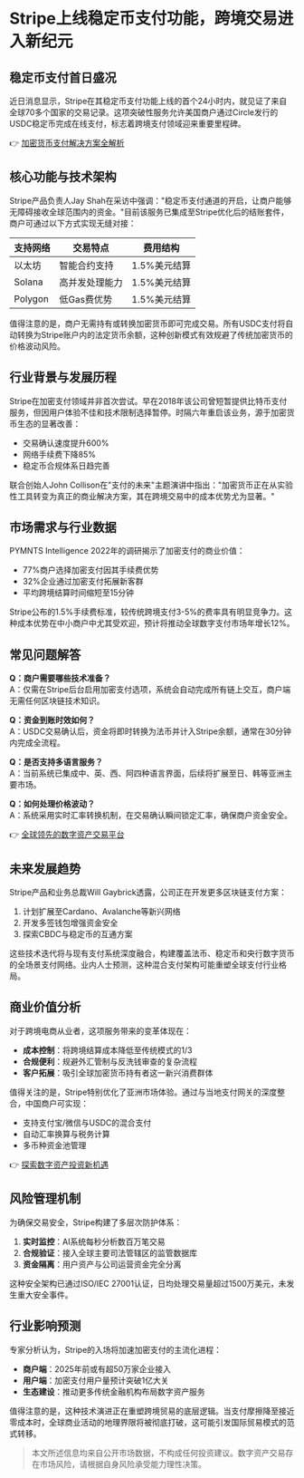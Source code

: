 # Stripe上线稳定币支付功能，跨境交易进入新纪元

## 稳定币支付首日盛况

近日消息显示，Stripe在其稳定币支付功能上线的首个24小时内，就见证了来自全球70多个国家的交易记录。这项突破性服务允许美国商户通过Circle发行的USDC稳定币完成在线支付，标志着跨境支付领域迎来重要里程碑。

👉 [加密货币支付解决方案全解析](https://bit.ly/okx_welcome)

## 核心功能与技术架构

Stripe产品负责人Jay Shah在采访中强调："稳定币支付通道的开启，让商户能够无障碍接收全球范围内的资金。"目前该服务已集成至Stripe优化后的结账套件，商户可通过以下方式实现无缝对接：

| 支持网络 | 交易特点 | 费用结构 |
|---------|---------|---------|
| 以太坊   | 智能合约支持 | 1.5%美元结算 |
| Solana  | 高并发处理能力 | 1.5%美元结算 |
| Polygon | 低Gas费优势 | 1.5%美元结算 |

值得注意的是，商户无需持有或转换加密货币即可完成交易。所有USDC支付将自动转换为Stripe账户内的法定货币余额，这种创新模式有效规避了传统加密货币的价格波动风险。

## 行业背景与发展历程

Stripe在加密支付领域并非首次尝试。早在2018年该公司曾短暂提供比特币支付服务，但因用户体验不佳和技术限制选择暂停。时隔六年重启该业务，源于加密货币生态的显著改善：

- 交易确认速度提升600%
- 网络手续费下降85%
- 稳定币合规体系日趋完善

联合创始人John Collison在"支付的未来"主题演讲中指出："加密货币正在从实验性工具转变为真正的商业解决方案，其在跨境交易中的成本优势尤为显著。"

## 市场需求与行业数据

PYMNTS Intelligence 2022年的调研揭示了加密支付的商业价值：

- 77%商户选择加密支付因其手续费优势
- 32%企业通过加密支付拓展新客群
- 平均跨境结算时间缩短至15分钟

Stripe公布的1.5%手续费标准，较传统跨境支付3-5%的费率具有明显竞争力。这种成本优势在中小商户中尤其受欢迎，预计将推动全球数字支付市场年增长12%。

## 常见问题解答

**Q：商户需要哪些技术准备？**  
A：仅需在Stripe后台启用加密支付选项，系统会自动完成所有链上交互，商户端无需任何区块链技术知识。

**Q：资金到账时效如何？**  
A：USDC交易确认后，资金将即时转换为法币并计入Stripe余额，通常在30分钟内完成全流程。

**Q：是否支持多语言服务？**  
A：当前系统已集成中、英、西、阿四种语言界面，后续将扩展至日、韩等亚洲主要市场。

**Q：如何处理价格波动？**  
A：系统采用实时汇率转换机制，在交易确认瞬间锁定汇率，确保商户资金安全。

👉 [全球领先的数字资产交易平台](https://bit.ly/okx_welcome)

## 未来发展趋势

Stripe产品和业务总裁Will Gaybrick透露，公司正在开发更多区块链支付方案：

1. 计划扩展至Cardano、Avalanche等新兴网络
2. 开发多签钱包增强资金安全
3. 探索CBDC与稳定币的互通方案

这些技术迭代将与现有支付系统深度融合，构建覆盖法币、稳定币和央行数字货币的全场景支付网络。业内人士预测，这种混合支付架构可能重塑全球支付行业格局。

## 商业价值分析

对于跨境电商从业者，这项服务带来的变革体现在：

- **成本控制**：将跨境结算成本降低至传统模式的1/3
- **合规便利**：规避外汇管制与反洗钱审查的复杂流程
- **客户拓展**：吸引全球加密货币持有者这一新兴消费群体

值得关注的是，Stripe特别优化了亚洲市场体验。通过与当地支付网关的深度整合，中国商户可实现：

- 支持支付宝/微信与USDC的混合支付
- 自动汇率换算与税务计算
- 多币种资金池管理

👉 [探索数字资产投资新机遇](https://bit.ly/okx_welcome)

## 风险管理机制

为确保交易安全，Stripe构建了多层次防护体系：

1. **实时监控**：AI系统每秒分析数百万笔交易
2. **合规验证**：接入全球主要司法管辖区的监管数据库
3. **资金隔离**：用户资产与公司运营资金完全分离

这种安全架构已通过ISO/IEC 27001认证，日均处理交易量超过1500万美元，未发生重大安全事件。

## 行业影响预测

专家分析认为，Stripe的入场将加速加密支付的主流化进程：

- **商户端**：2025年前或有超50万家企业接入
- **用户端**：加密支付用户量预计突破1亿大关
- **生态建设**：推动更多传统金融机构布局数字资产服务

值得注意的是，这种技术演进正在重塑跨境贸易的底层逻辑。当支付摩擦降至接近零成本时，全球商业活动的地理界限将被彻底打破，这可能引发国际贸易模式的范式转移。

> 本文所述信息均来自公开市场数据，不构成任何投资建议。数字资产交易存在市场风险，请根据自身风险承受能力理性决策。